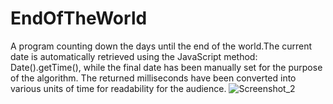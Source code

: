 # EndOfTheWorld
A program counting down the days until the end of the world.The current date is 
automatically retrieved using the JavaScript method: Date().getTime(), while the final date 
has been manually set for the purpose of the algorithm. The returned milliseconds have 
been converted into various units of time for readability for the audience.
![Screenshot_2](https://github.com/Ratamahattaa/EndOfTheWorld/assets/61981925/26aafeb1-e130-4d45-bc53-c11e8c41dfe7)
